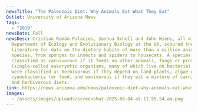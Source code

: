```yaml
---
newsTitle: "The Paleozoic Diet: Why Animals Eat What They Eat"
Outlet: University of Arizona News
tags:
  - "2019"
newsDate: Fall
newsDesc: Cristian Román-Palacios, Joshua Scholl and John Wiens, all with the
  Department of Ecology and Evolutionary Biology at the UA, scoured the
  literature for data on the dietary habits of more than a million animal
  species, from sponges to insects and spiders to housecats. A species was
  classified as carnivorous if it feeds on other animals, fungi or protists
  (single-celled eukaryotic organisms, many of which live on bacteria). Species
  were classified as herbivorous if they depend on land plants, algae or
  cyanobacteria for food, and omnivorous if they eat a mixture of carnivorous
  and herbivorous diets.
link: https://news.arizona.edu/news/paleozoic-diet-why-animals-eat-what-they-eat
images:
  - /assets/images/uploads/screenshot-2025-08-04-at-11.55.54 am.png
---
```

